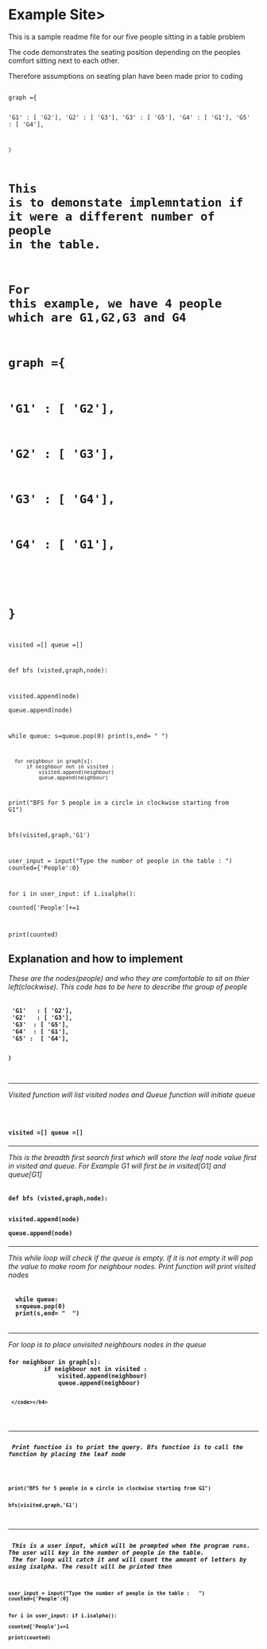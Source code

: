 <h1>Example Site> </h1>

This is a sample readme file for our five people sitting in a table problem

The code demonstrates the seating position depending on the peoples comfort sitting next to each other.

Therefore assumptions on seating plan have been made prior to coding 


<code>
graph ={    
    
 'G1'   : [ 'G2'],
 'G2'   : [ 'G3'],
 'G3'  : [ 'G5'],
 'G4'  : [ 'G1'],
 'G5' :  [ 'G4'],


    }

# This is to demonstate implemntation if it were a different number of people in the table.
# For this example, we have 4 people which are G1,G2,G3 and G4
# graph ={
#  'G1'   : [ 'G2'],
#  'G2'   : [ 'G3'],
#  'G3'  : [ 'G4'],
#  'G4'  : [ 'G1'],
# 
#     }





visited =[]
queue =[]


def bfs (visted,graph,node):
    
  visited.append(node)  
  queue.append(node)
  
  
  while queue:
      s=queue.pop(0)
      print(s,end= "  ")
      
      
      for neighbour in graph[s]:
          if neighbour not in visited :
              visited.append(neighbour)
              queue.append(neighbour)
              
print("BFS for 5 people in a circle in clockwise starting from G1")

bfs(visited,graph,'G1')



user_input = input("Type the number of people in the table :   ")
counted={'People':0}

for i in user_input:
    if i.isalpha():                   
        counted['People']+=1
   

print(counted)
</code>


<h2>Explanation and how to implement</h2>
<em> These are the nodes(people) and who they are comfortable to sit on thier left(clockwise). This code has to be here to describe the group of people</em>
<h4><code>    
 'G1'   : [ 'G2'],
 'G2'   : [ 'G3'],
 'G3'  : [ 'G5'],
 'G4'  : [ 'G1'],
 'G5' :  [ 'G4'],


    }
 </code></h4>

<hr>

<em> Visited function will list visited nodes and Queue function will initiate queue</em>
<h4><code>

visited =[]
queue =[]
</code> </h4>
<hr>

<em> This is the breadth first search first which will store the leaf node value first in visited and queue. For Example G1 will first be in visited[G1] and queue[G1]  </em>  
<h4><code>
def bfs (visted,graph,node):
    
  visited.append(node)  
  queue.append(node)
    </code></h4>
<hr>    

<em> This while loop will check if the queue is empty. If it is not empty it will pop the value to make room for neighbour nodes. Print function will print visited nodes</em>
<h4><code>
  while queue:
  s=queue.pop(0)
  print(s,end= "  ")
    </code></h4>
<hr>
<em> For loop is to place unvisited neighbours nodes in the queue</em>

 <h4><code>for neighbour in graph[s]:
          if neighbour not in visited :
              visited.append(neighbour)
              queue.append(neighbour)
     
     </code></h4>
 <hr>             
 <em>Print function is to print the query. Bfs function is to call the function by placing the leaf node </em>
    
 <h4><code>   
print("BFS for 5 people in a circle in clockwise starting from G1")

 bfs(visited,graph,'G1')
     </code></h4>

<hr>
 <em>This is a user input, which will be prompted when the program runs. The user will key in the number of people in the table.
 The for loop will catch it and will count the amount of letters by using isalpha. The result will be printed then </em>


<h4><code>
user_input = input("Type the number of people in the table :   ")
counted={'People':0}

for i in user_input:
    if i.isalpha():                   
        counted['People']+=1    
    print(counted)
    </code></h4>

